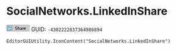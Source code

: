 # SocialNetworks.LinkedInShare
![](/img/SocialNetworks.LinkedInShare.png)
GUID: `-4302222837364986894`
```
EditorGUIUtility.IconContent("SocialNetworks.LinkedInShare")
```
